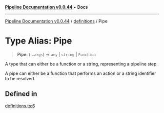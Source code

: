[**Pipeline Documentation v0.0.44**](../../README.md) • **Docs**

***

[Pipeline Documentation v0.0.44](../../modules.md) / [definitions](../README.md) / Pipe

# Type Alias: Pipe

> **Pipe**: (...`args`) => `any` \| `string` \| `Function`

A type that can either be a function or a string, representing a pipeline step.

A pipe can either be a function that performs an action or a string identifier to be resolved.

## Defined in

[definitions.ts:6](https://github.com/stonemjs/pipeline/blob/d0c57676782f8e1afbbfb26e407906157446f32f/src/definitions.ts#L6)
